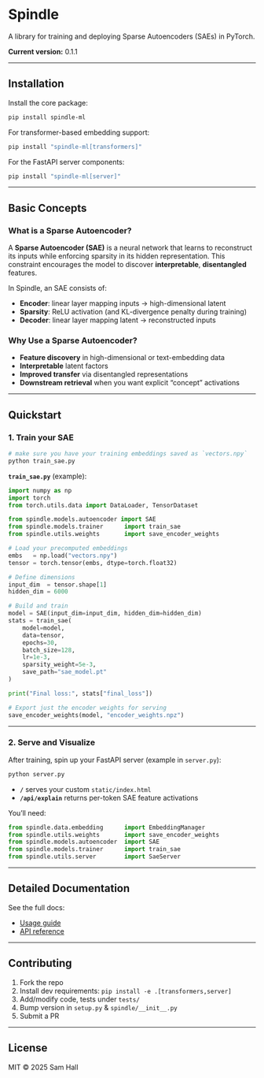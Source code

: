 # Spindle

A library for training and deploying Sparse Autoencoders (SAEs) in PyTorch.

**Current version:** 0.1.1

---

## Installation

Install the core package:

```bash
pip install spindle-ml
```

For transformer-based embedding support:

```bash
pip install "spindle-ml[transformers]"
```

For the FastAPI server components:

```bash
pip install "spindle-ml[server]"
```

---

## Basic Concepts

### What is a Sparse Autoencoder?

A **Sparse Autoencoder (SAE)** is a neural network that learns to reconstruct its inputs while enforcing sparsity in its hidden representation. This constraint encourages the model to discover **interpretable**, **disentangled** features.

In Spindle, an SAE consists of:

- **Encoder**: linear layer mapping inputs → high-dimensional latent
- **Sparsity**: ReLU activation (and KL-divergence penalty during training)
- **Decoder**: linear layer mapping latent → reconstructed inputs

### Why Use a Sparse Autoencoder?

- **Feature discovery** in high-dimensional or text-embedding data
- **Interpretable** latent factors
- **Improved transfer** via disentangled representations
- **Downstream retrieval** when you want explicit “concept” activations

---

## Quickstart

### 1. Train your SAE

```bash
# make sure you have your training embeddings saved as `vectors.npy`
python train_sae.py
```

**`train_sae.py`** (example):

```python
import numpy as np
import torch
from torch.utils.data import DataLoader, TensorDataset

from spindle.models.autoencoder import SAE
from spindle.models.trainer      import train_sae
from spindle.utils.weights       import save_encoder_weights

# Load your precomputed embeddings
embs   = np.load("vectors.npy")
tensor = torch.tensor(embs, dtype=torch.float32)

# Define dimensions
input_dim  = tensor.shape[1]
hidden_dim = 6000

# Build and train
model = SAE(input_dim=input_dim, hidden_dim=hidden_dim)
stats = train_sae(
    model=model,
    data=tensor,
    epochs=30,
    batch_size=128,
    lr=1e-3,
    sparsity_weight=5e-3,
    save_path="sae_model.pt"
)

print("Final loss:", stats["final_loss"])

# Export just the encoder weights for serving
save_encoder_weights(model, "encoder_weights.npz")
```

---

### 2. Serve and Visualize

After training, spin up your FastAPI server (example in `server.py`):

```bash
python server.py
```

- **`/`** serves your custom `static/index.html`
- **`/api/explain`** returns per-token SAE feature activations

You’ll need:

```python
from spindle.data.embedding      import EmbeddingManager
from spindle.utils.weights       import save_encoder_weights
from spindle.models.autoencoder  import SAE
from spindle.models.trainer      import train_sae
from spindle.utils.server        import SaeServer
```

---

## Detailed Documentation

See the full docs:

- [Usage guide](https://github.com/wafer-inc/spindle/blob/master/docs/usage.md)
- [API reference](https://github.com/wafer-inc/spindle/blob/master/docs/api_reference.md)

---

## Contributing

1. Fork the repo
2. Install dev requirements: `pip install -e .[transformers,server]`
3. Add/modify code, tests under `tests/`
4. Bump version in `setup.py` & `spindle/__init__.py`
5. Submit a PR

---

## License

MIT © 2025 Sam Hall
